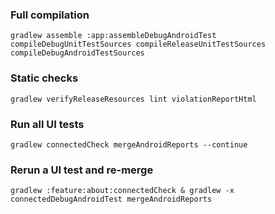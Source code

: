### Full compilation
```
gradlew assemble :app:assembleDebugAndroidTest compileDebugUnitTestSources compileReleaseUnitTestSources compileDebugAndroidTestSources
```

### Static checks
```
gradlew verifyReleaseResources lint violationReportHtml
```

### Run all UI tests
```
gradlew connectedCheck mergeAndroidReports --continue
```

### Rerun a UI test and re-merge
```
gradlew :feature:about:connectedCheck & gradlew -x connectedDebugAndroidTest mergeAndroidReports
```
